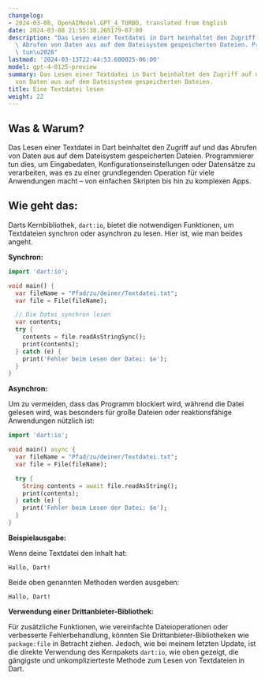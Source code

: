 ```yaml
---
changelog:
- 2024-03-08, OpenAIModel.GPT_4_TURBO, translated from English
date: 2024-03-08 21:55:38.265179-07:00
description: "Das Lesen einer Textdatei in Dart beinhaltet den Zugriff auf und das\
  \ Abrufen von Daten aus auf dem Dateisystem gespeicherten Dateien. Programmierer\
  \ tun\u2026"
lastmod: '2024-03-13T22:44:53.600025-06:00'
model: gpt-4-0125-preview
summary: Das Lesen einer Textdatei in Dart beinhaltet den Zugriff auf und das Abrufen
  von Daten aus auf dem Dateisystem gespeicherten Dateien.
title: Eine Textdatei lesen
weight: 22
---
```


## Was & Warum?

Das Lesen einer Textdatei in Dart beinhaltet den Zugriff auf und das Abrufen von Daten aus auf dem Dateisystem gespeicherten Dateien. Programmierer tun dies, um Eingabedaten, Konfigurationseinstellungen oder Datensätze zu verarbeiten, was es zu einer grundlegenden Operation für viele Anwendungen macht – von einfachen Skripten bis hin zu komplexen Apps.

## Wie geht das:

Darts Kernbibliothek, `dart:io`, bietet die notwendigen Funktionen, um Textdateien synchron oder asynchron zu lesen. Hier ist, wie man beides angeht.

**Synchron:**

```dart
import 'dart:io';

void main() {
  var fileName = "Pfad/zu/deiner/Textdatei.txt";
  var file = File(fileName);

  // Die Datei synchron lesen
  var contents;
  try {
    contents = file.readAsStringSync();
    print(contents);
  } catch (e) {
    print('Fehler beim Lesen der Datei: $e');
  }
}
```

**Asynchron:**

Um zu vermeiden, dass das Programm blockiert wird, während die Datei gelesen wird, was besonders für große Dateien oder reaktionsfähige Anwendungen nützlich ist:

```dart
import 'dart:io';

void main() async {
  var fileName = "Pfad/zu/deiner/Textdatei.txt";
  var file = File(fileName);

  try {
    String contents = await file.readAsString();
    print(contents);
  } catch (e) {
    print('Fehler beim Lesen der Datei: $e');
  }
}
```

**Beispielausgabe:**

Wenn deine Textdatei den Inhalt hat:

```
Hallo, Dart!
```

Beide oben genannten Methoden werden ausgeben:

```
Hallo, Dart!
```

**Verwendung einer Drittanbieter-Bibliothek:**

Für zusätzliche Funktionen, wie vereinfachte Dateioperationen oder verbesserte Fehlerbehandlung, könnten Sie Drittanbieter-Bibliotheken wie `package:file` in Betracht ziehen. Jedoch, wie bei meinem letzten Update, ist die direkte Verwendung des Kernpakets `dart:io`, wie oben gezeigt, die gängigste und unkomplizierteste Methode zum Lesen von Textdateien in Dart.
